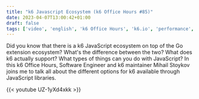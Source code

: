 ```yaml
---
title: "k6 Javascript Ecosystem (k6 Office Hours #85)"
date: 2023-04-07T13:00:42+01:00
draft: false
tags: ['video', 'english', 'k6 Office Hours', 'k6.io', 'performance', 'javascript']
---
```

Did you know that there is a k6 JavaScript ecosystem on top of the Go extension ecosystem? What's the difference between the two? What does k6 actually support? What types of things can you do with JavaScript? In this k6 Office Hours, Software Engineer and k6 maintainer Mihail Stoykov joins me to talk all about the different options for k6 available through JavaScript libraries.

{{< youtube UZ-1yXd4xkk >}}

